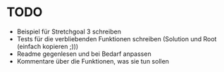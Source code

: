 # TODO

- Beispiel für Stretchgoal 3 schreiben
- Tests für die verbliebenden Funktionen schreiben (Solution und Root (einfach kopieren ;)))
- Readme gegenlesen und bei Bedarf anpassen
- Kommentare über die Funktionen, was sie tun sollen
